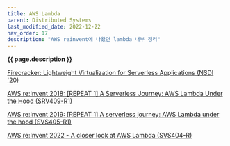 ```yaml
---
title: AWS Lambda
parent: Distributed Systems
last_modified_date: 2022-12-22
nav_order: 17
description: "AWS reinvent에 나왔던 lambda 내부 정리"
---
```

**{{ page.description }}**

[Firecracker: Lightweight Virtualization for Serverless Applications (NSDI '20)](https://www.usenix.org/conference/nsdi20/presentation/agache)

[AWS re:Invent 2018: [REPEAT 1] A Serverless Journey: AWS Lambda Under the Hood (SRV409-R1)](https://www.youtube.com/watch?v=QdzV04T_kec)

[AWS re:Invent 2019: [REPEAT 1] A serverless journey: AWS Lambda under the hood (SVS405-R1)](https://www.youtube.com/watch?v=xmacMfbrG28)

[AWS re:Invent 2022 - A closer look at AWS Lambda (SVS404-R)](https://www.youtube.com/watch?v=0_jfH6qijVY)
